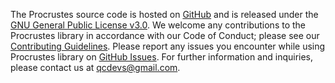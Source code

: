 The Procrustes source code is hosted on [GitHub](https://github.com/theochem/procrustes) and is released under the [GNU General Public License v3.0](https://github.com/theochem/procrustes/blob/master/LICENSE). We welcome any contributions to the Procrustes library in accordance with our Code of Conduct; please see our [Contributing Guidelines](https://qcdevs.org/guidelines/QCDevsCodeOfConduct/). Please report any issues you encounter while using Procrustes library on [GitHub Issues](https://github.com/theochem/procrustes/issues). For further information and inquiries, please contact us at [qcdevs@gmail.com](mailto:qcdevs@gmail.com).

